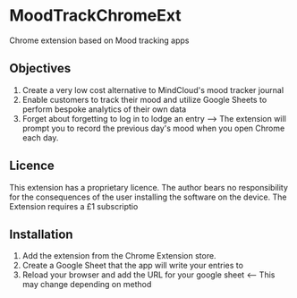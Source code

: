 # MoodTrackChromeExt
Chrome extension based on Mood tracking apps

## Objectives
1. Create a very low cost alternative to MindCloud's mood tracker journal
2. Enable customers to track their mood and utilize Google Sheets to perform bespoke analytics of their own data
3. Forget about forgetting to log in to lodge an entry --> The extension will prompt you to record the previous day's mood when you open Chrome each day.

## Licence
This extension has a proprietary licence. The author bears no responsibility for the consequences of the user installing the software on the device.
The Extension requires a £1 subscriptio

## Installation

1. Add the extension from the Chrome Extension store.
2. Create a Google Sheet that the app will write your entries to
3. Reload your browser and add the URL for your google sheet <-- This may change depending on method

